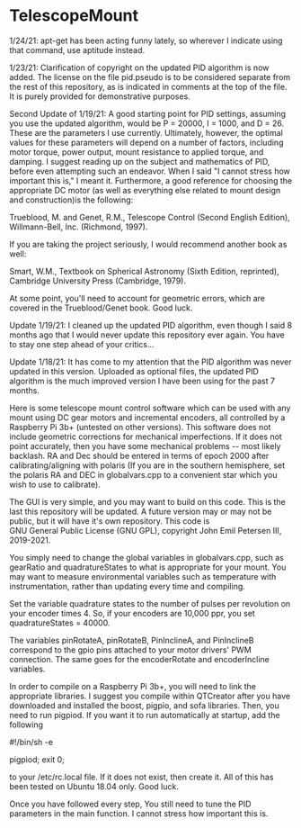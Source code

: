 # TelescopeMount

1/24/21: apt-get has been acting funny lately, so wherever I indicate using that command, use aptitude instead.

1/23/21: Clarification of copyright on the updated PID algorithm is now added. The license on the file
pid.pseudo is to be considered separate from the rest of this repository, as is indicated
in comments at the top of the file. It is purely provided for demonstrative purposes.

Second Update of 1/19/21: A good starting point for PID settings, assuming you use the updated algorithm, would be
P = 20000, I = 1000, and D = 26. These are the parameters I use currently. Ultimately, however, the optimal values
for these parameters will depend on a number of factors, including motor torque, power output, mount resistance to
applied torque, and damping. I suggest reading up on the subject and mathematics of PID, before even attempting 
such an endeavor. When I said "I cannot stress how important this is," I meant it. Furthermore, a good reference
for choosing the appropriate DC motor (as well as everything else related to mount design and construction)is the
following: 

Trueblood, M. and Genet, R.M., Telescope Control (Second English Edition), Willmann-Bell, Inc. (Richmond, 1997). 

If you are taking the project seriously, I would recommend another book as well:

Smart, W.M., Textbook on Spherical Astronomy (Sixth Edition, reprinted), Cambridge University Press (Cambridge, 1979).

At some point, you'll need to account for geometric errors, which are covered in the Trueblood/Genet book. Good luck.

Update 1/19/21: I cleaned up the updated PID algorithm, even though I said 8 months ago that I would never update
this repository ever again. You have to stay one step ahead of your critics...

Update 1/18/21: It has come to my attention that the PID algorithm was never updated in this version. Uploaded as 
optional files, the updated PID algorithm is the much improved version I have been using for the past 7 months.

Here is some telescope mount control software which can be used with any mount using DC gear motors and incremental encoders,
all controlled by a Raspberry Pi 3b+ (untested on other versions). This software does not include geometric corrections for 
mechanical imperfections. If it does not point accurately, then you have some mechanical problems -- most likely backlash.
RA and Dec should be entered in terms of epoch 2000 after calibrating/aligning with polaris (If you are in the
southern hemisphere, set the polaris RA and DEC in globalvars.cpp to a convenient star which you wish to use to calibrate).

The GUI is very simple, and you may want to build on this code. This is the last this repository will be updated.
A future version may or may not be public, but it will have it's own repository. This code is  
GNU General Public License (GNU GPL), copyright John Emil Petersen III, 2019-2021.

You simply need to change the global variables in globalvars.cpp, such as gearRatio and quadratureStates to what is 
appropriate for your mount. You may want to measure environmental variables such as temperature with instrumentation, 
rather than updating every time and compiling.

Set the variable quadrature states to the number of pulses per revolution on your encoder times 4. So, if your encoders are
10,000 ppr, you set quadratureStates = 40000.

The variables pinRotateA, pinRotateB, PinInclineA, and PinInclineB correspond to the gpio pins attached to your
motor drivers' PWM connection. The same goes for the encoderRotate and encoderIncline variables.

In order to compile on a Raspberry Pi 3b+, you will need to link the appropriate libraries. I suggest you compile
within QTCreator after you have downloaded and installed the boost, pigpio, and sofa libraries. Then, you need to 
run pigpiod. If you want it to run automatically at startup, add the following

#!/bin/sh -e

pigpiod;
exit 0;

to your /etc/rc.local file. If it does not exist, then create it. All of this has been tested on Ubuntu 18.04 only.
Good luck.

Once you have followed every step, You still need to tune the PID parameters in the main function. I cannot stress how
important this is.
